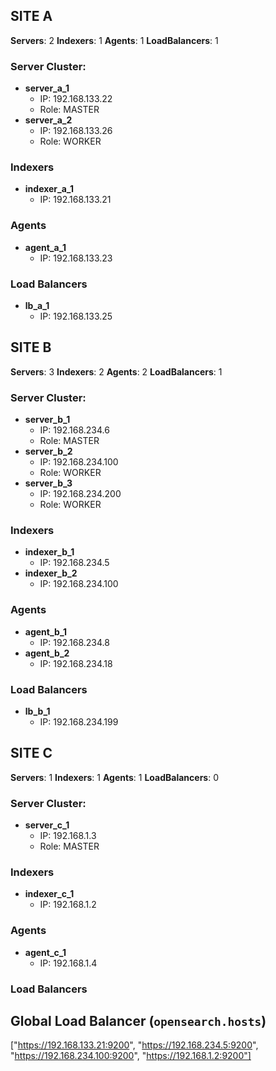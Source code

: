 ## SITE A

**Servers**: 2
**Indexers**: 1
**Agents**: 1
**LoadBalancers**: 1

### Server Cluster:
- **server_a_1**
  - IP: 192.168.133.22
  - Role: MASTER
- **server_a_2**
  - IP: 192.168.133.26
  - Role: WORKER

### Indexers
- **indexer_a_1**
  - IP: 192.168.133.21

### Agents
- **agent_a_1**
  - IP: 192.168.133.23

### Load Balancers
- **lb_a_1**
  - IP: 192.168.133.25

## SITE B

**Servers**: 3
**Indexers**: 2
**Agents**: 2
**LoadBalancers**: 1

### Server Cluster:
- **server_b_1**
  - IP: 192.168.234.6
  - Role: MASTER
- **server_b_2**
  - IP: 192.168.234.100
  - Role: WORKER
- **server_b_3**
  - IP: 192.168.234.200
  - Role: WORKER

### Indexers
- **indexer_b_1**
  - IP: 192.168.234.5
- **indexer_b_2**
  - IP: 192.168.234.100

### Agents
- **agent_b_1**
  - IP: 192.168.234.8
- **agent_b_2**
  - IP: 192.168.234.18

### Load Balancers
- **lb_b_1**
  - IP: 192.168.234.199

## SITE C

**Servers**: 1
**Indexers**: 1
**Agents**: 1
**LoadBalancers**: 0

### Server Cluster:
- **server_c_1**
  - IP: 192.168.1.3
  - Role: MASTER

### Indexers
- **indexer_c_1**
  - IP: 192.168.1.2

### Agents
- **agent_c_1**
  - IP: 192.168.1.4

### Load Balancers


## Global Load Balancer (`opensearch.hosts`)
["https://192.168.133.21:9200", "https://192.168.234.5:9200", "https://192.168.234.100:9200", "https://192.168.1.2:9200"]
